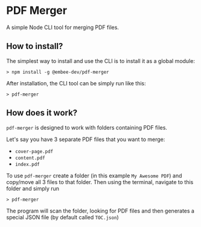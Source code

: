 # PDF Merger
A simple Node CLI tool for merging PDF files.

## How to install?
The simplest way to install and use the CLI is to install it as a global module:

`> npm install -g @embee-dev/pdf-merger`

After installation, the CLI tool can be simply run like this:

`> pdf-merger`

## How does it work?
`pdf-merger` is designed to work with folders containing PDF files.

Let's say you have 3 separate PDF files that you want to merge:
- `cover-page.pdf`
- `content.pdf`
- `index.pdf`

To use `pdf-merger` create a folder (in this example `My Awesome PDF`) and copy/move all 3 files to that folder. Then using the terminal, navigate to this folder and simply run

`> pdf-merger`

The program will scan the folder, looking for PDF files and then generates a special JSON file (by default called `TOC.json`)